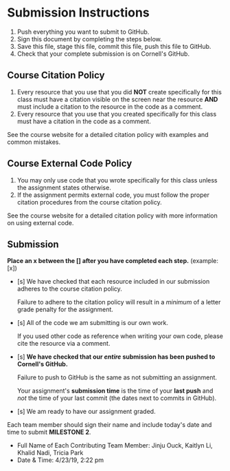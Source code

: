 # Submission Instructions

1. Push everything you want to submit to GitHub.
2. Sign this document by completing the steps below.
3. Save this file, stage this file, commit this file, push this file to GitHub.
4. Check that your complete submission is on Cornell's GitHub.

## Course Citation Policy

1. Every resource that you use that you did **NOT** create specifically for this class must have a citation visible on the screen near the resource **AND** must include a citation to the resource in the code as a comment.
2. Every resource that you use that you created specifically for this class must have a citation in the code as a comment.

See the course website for a detailed citation policy with examples and common mistakes.

## Course External Code Policy

1. You may only use code that you wrote specifically for this class unless the assignment states otherwise.
2. If the assignment permits external code, you must follow the proper citation procedures from the course citation policy.

See the course website for a detailed citation policy with more information on using external code.

## Submission

**Place an x between the [] after you have completed each step.** (example: [x])

- [s] We have checked that each resource included in our submission adheres to the course citation policy.

    Failure to adhere to the citation policy will result in a _minimum_ of a letter grade penalty for the assignment.

- [s] All of the code we am submitting is our own work.

    If you used other code as reference when writing your own code, please cite the resource via a comment.

- [s] **We have checked that our _entire_ submission has been pushed to Cornell's GitHub.**

    Failure to push to GitHub is the same as not submitting an assignment.

    Your assignment's **submission time** is the time of your **last push** and _not_ the time of your last commit (the dates next to commits in GitHub).

- [s] We am ready to have our assignment graded.

Each team member should sign their name and include today's date and time to submit **MILESTONE 2**.

- Full Name of Each Contributing Team Member: Jinju Ouck, Kaitlyn Li, Khalid Nadi, Tricia Park
- Date & Time: 4/23/19, 2:22 pm
